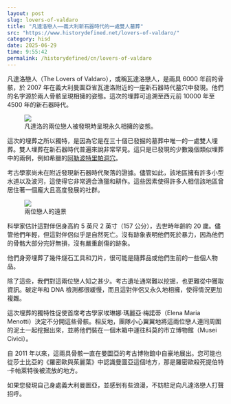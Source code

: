 ```yaml
---
layout: post
slug: lovers-of-valdaro
title: "凡達洛戀人——義大利新石器時代的一處雙人墓葬"
src: "https://www.historydefined.net/lovers-of-valdaro/"
category: hisd
date: 2025-06-29
time: 9:55:42
permalink: /historydefined/cn/lovers-of-valdaro
---
```


凡達洛戀人（The Lovers of Valdaro），或稱瓦達洛戀人，是兩具 6000 年前的骨骸，於 2007 年在義大利曼圖亞省瓦達洛附近的一座新石器時代墓穴中發現。他們的名字源於兩人骨骸呈現相擁的姿態。這次的埋葬可追溯至西元前 10000 年至 4500 年的新石器時代。

<figure>
  <img src="https://www.historydefined.net/wp-content/uploads/2023/01/Lovers-of-Valdaro-768x1024.jpeg">
  <figcaption>凡達洛的兩位戀人被發現時呈現永久相擁的姿態。</figcaption>
</figure>

這次的埋葬之所以獨特，是因為它是在三十個已發掘的墓葬中唯一的一處雙人埋葬。雙人埋葬在新石器時代普遍來說非常罕見。這只是已發現的少數幾個類似埋葬中的兩例，例如希臘的[阿勒波特里帕洞穴](https://www.nationalgeographic.com/history/article/150220-embracing-skeletons-greece-diros-alepotrypa-cave-archaeology)。

考古學家尚未在附近發現新石器時代聚落的證據。儘管如此，該地區擁有許多小型水道以及波河，這使得它非常適合漁獵和耕作。這些因素使得許多人相信該地區曾居住著一個龐大且高度發展的社群。

<figure>
  <img src="https://www.historydefined.net/wp-content/uploads/2023/01/Mantua2.jpeg">
  <figcaption>兩位戀人的遠景</figcaption>
</figure>

科學家估計這對伴侶身高約 5 英尺 2 英寸（157 公分），去世時年齡約 20 歲。儘管他們年輕，但這對伴侶似乎是自然死亡。沒有跡象表明他們死於暴力，因為他們的骨骼大部分完好無損，沒有嚴重創傷的跡象。

他們身旁埋葬了幾件燧石工具和刀片，很可能是隨葬品或他們生前的一些個人物品。

除了這些，我們對這兩位戀人知之甚少。考古遺址通常難以挖掘，也更難從中獲取資訊。碳定年和 DNA 檢測都很緩慢，而且這對伴侶又永久地相擁，使得情況更加複雜。

這次埋葬的獨特性促使首席考古學家埃琳娜·瑪麗亞·梅諾蒂（Elena Maria Menotti）決定不分開這些骨骸。相反地，團隊小心翼翼地將這兩位戀人連同周圍的泥土一起挖掘出來，並將他們裝在一個木箱中運往科莫的市立博物館（Musei Civici）。

自 2011 年以來，這兩具骨骸一直在曼圖亞的考古博物館中自豪地展出。您可能也從莎士比亞的《羅密歐與茱麗葉》中認識曼圖亞這個地方，那是羅密歐殺死提伯特·卡帕萊特後被流放的地方。

如果您發現自己身處義大利曼圖亞，並感到有些浪漫，不妨駐足向凡達洛戀人打聲招呼。
